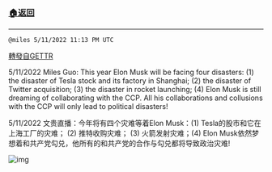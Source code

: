 ###  [:house:返回](README.md)
---


`@miles 5/11/2022 11:13 PM UTC`

[轉發自GETTR](https://gettr.com/post/p19d7bq7fb7)

5/11/2022 Miles Guo: This year Elon Musk will be facing four disasters: (1) the disaster of Tesla stock and its factory in Shanghai; (2) the disaster of Twitter acquisition; (3) the disaster in rocket launching; (4) Elon Musk is still dreaming of collaborating with the CCP. All his collaborations and collusions with the CCP will only lead to political disasters!

5/11/2022 文贵直播：今年将有四个灾难等着Elon Musk：(1) Tesla的股市和它在上海工厂的灾难； (2) 推特收购灾难； (3) 火箭发射灾难；(4) Elon Musk依然梦想着和共产党勾兑，他所有的和共产党的合作与勾兑都将导致政治灾难!


![img](https://media.gettr.com/group20/getter/2022/05/11/23/8325ba72-00f8-4610-a41a-cec61bf503b5/out.jpg)
